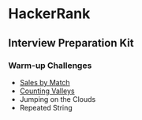 # HackerRank 

## Interview Preparation Kit

### **Warm-up Challenges**

- [Sales by Match](../../issues/1)
- [Counting Valleys](../../issues/2)
- Jumping on the Clouds
- Repeated String

